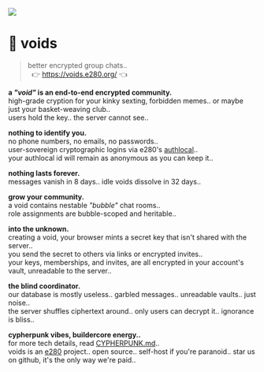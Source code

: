 
![](https://i.imgur.com/m7T5hZ7.jpeg)

# 🌌 voids

> better encrypted group chats..  
> &nbsp; 👉 https://voids.e280.org/ 👈  

**a *"void"* is an end-to-end encrypted community.**  
high-grade cryption for your kinky sexting, forbidden memes.. or maybe just your basket-weaving club..  
users hold the key.. the server cannot see..  

**nothing to identify you.**  
no phone numbers, no emails, no passwords..  
user-sovereign cryptographic logins via e280's [authlocal](https://github.com/e280/authlocal)..  
your authlocal id will remain as anonymous as you can keep it..  

**nothing lasts forever.**  
messages vanish in 8 days.. idle voids dissolve in 32 days..  

**grow your community.**  
a void contains nestable *"bubble"* chat rooms..  
role assignments are bubble-scoped and heritable..  

**into the unknown.**  
creating a void, your browser mints a secret key that isn't shared with the server..  
you send the secret to others via links or encrypted invites..  
your keys, memberships, and invites, are all encrypted in your account's vault, unreadable to the server..  

**the blind coordinator.**  
our database is mostly useless.. garbled messages.. unreadable vaults.. just noise..  
the server shuffles ciphertext around.. only users can decrypt it.. ignorance is bliss..  

**cypherpunk vibes, buildercore energy..**  
for more tech details, read [CYPHERPUNK.md](CYPHERPUNK.md)..  
voids is an [e280](https://e280.org/) project.. open source.. self-host if you're paranoid.. star us on github, it's the only way we're paid..  

